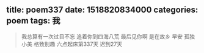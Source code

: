 title: poem337
date: 1518820834000
categories: poem
tags: 我
---
> 我总算有一次过目不忘
追着你到四海八荒
最后见你啊
是在故乡
早安
孤独小美
格致别趣
六点起床第337天 迟到27天